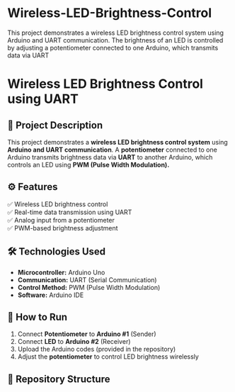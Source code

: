 # Wireless-LED-Brightness-Control
This project demonstrates a wireless LED brightness control system using Arduino and UART communication. The brightness of an LED is controlled by adjusting a potentiometer connected to one Arduino, which transmits data via UART
# Wireless LED Brightness Control using UART

## 📌 Project Description
This project demonstrates a **wireless LED brightness control system** using **Arduino and UART communication**. A **potentiometer** connected to one Arduino transmits brightness data via **UART** to another Arduino, which controls an LED using **PWM (Pulse Width Modulation).**

## ⚙️ Features
✅ Wireless LED brightness control  
✅ Real-time data transmission using UART  
✅ Analog input from a potentiometer  
✅ PWM-based brightness adjustment  

## 🛠️ Technologies Used
- **Microcontroller:** Arduino Uno  
- **Communication:** UART (Serial Communication)  
- **Control Method:** PWM (Pulse Width Modulation)  
- **Software:** Arduino IDE  

## 🚀 How to Run
1. Connect **Potentiometer** to **Arduino #1** (Sender)  
2. Connect **LED** to **Arduino #2** (Receiver)  
3. Upload the Arduino codes (provided in the repository)  
4. Adjust the **potentiometer** to control LED brightness wirelessly  

## 📂 Repository Structure
